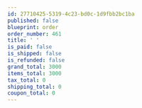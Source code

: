 ```yaml
---
id: 27710425-5319-4c23-bd0c-1d9fbb2bc1ba
published: false
blueprint: order
order_number: 461
title: ' '
is_paid: false
is_shipped: false
is_refunded: false
grand_total: 3000
items_total: 3000
tax_total: 0
shipping_total: 0
coupon_total: 0
---
```

